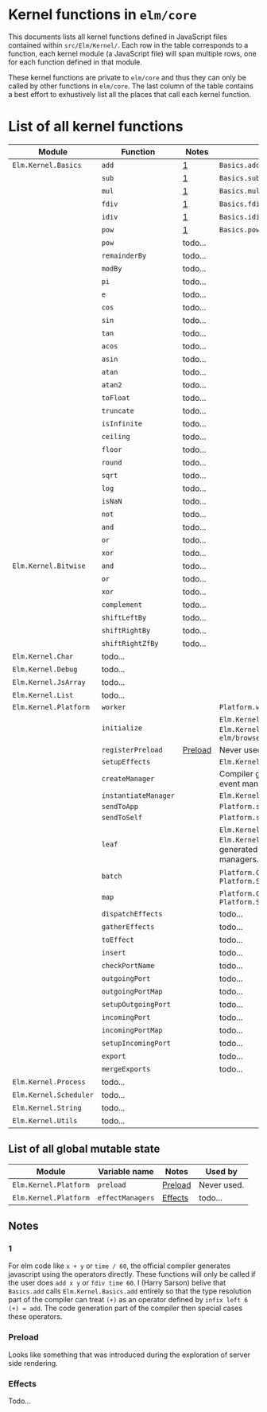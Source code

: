 # Kernel functions in `elm/core`

This documents lists all kernel functions defined in JavaScript files contained within `src/Elm/Kernel/`.
Each row in the table corresponds to a function, each kernel module (a JavaScript file) will span multiple rows, one for each function defined in that module.

These kernel functions are private to `elm/core` and thus they can only be called by other functions in `elm/core`.
The last column of the table contains a best effort to exhustively list all the places that call each kernel function.

# List of all kernel functions

| Module                    | Function      | Notes         | Used by       |
| ------------------------- | ------------- | ------------- | ------------- |
| `Elm.Kernel.Basics`       | `add`         | [1](###1)     | `Basics.add`  |
|                           | `sub`         | [1](###1)     | `Basics.sub`  |
|                           | `mul`         | [1](###1)     | `Basics.mul`  |
|                           | `fdiv`        | [1](###1)     | `Basics.fdiv` |
|                           | `idiv`        | [1](###1)     | `Basics.idiv` |
|                           | `pow`         | [1](###1)     | `Basics.pow`  |
|                           | `pow`         | todo...       |
|                           | `remainderBy` | todo...       |
|                           | `modBy`       | todo...       |
|                           | `pi`          | todo...       |
|                           | `e`           | todo...       |
|                           | `cos`         | todo...       |
|                           | `sin`         | todo...       |
|                           | `tan`         | todo...       |
|                           | `acos`        | todo...       |
|                           | `asin`        | todo...       |
|                           | `atan`        | todo...       |
|                           | `atan2`       | todo...       |
|                           | `toFloat`     | todo...       |
|                           | `truncate`    | todo...       |
|                           | `isInfinite`  | todo...       |
|                           | `ceiling`     | todo...       |
|                           | `floor`       | todo...       |
|                           | `round`       | todo...       |
|                           | `sqrt`        | todo...       |
|                           | `log`         | todo...       |
|                           | `isNaN`       | todo...       |
|                           | `not`         | todo...       |
|                           | `and`         | todo...       |
|                           | `or`          | todo...       |
|                           | `xor`         | todo...       |
| `Elm.Kernel.Bitwise`      | `and`             | todo...   |
|                           | `or`              | todo...   |
|                           | `xor`             | todo...   |
|                           | `complement`      | todo...   |
|                           | `shiftLeftBy`     | todo...   |
|                           | `shiftRightBy`    | todo...   |
|                           | `shiftRightZfBy`  | todo...   |
| `Elm.Kernel.Char`         | todo...       |
| `Elm.Kernel.Debug`        | todo...       |
| `Elm.Kernel.JsArray`      | todo...       |
| `Elm.Kernel.List`         | todo...       |
| `Elm.Kernel.Platform`     | `worker`              |                       | `Platform.worker`                                                                                                 |
|                           | `initialize`          |                       | `Elm.Kernel.Browser.document`, `Elm.Kernel.Browser.element` in `elm/browser`                                      |
|                           | `registerPreload`     | [Preload](###Preload) | Never used.                                                                                                       |
|                           | `setupEffects`        |                       | `Elm.Kernel.Platform.Initialize`                                                                                  |
|                           | `createManager`       |                       | Compiler generated JavaScript for event managers.                                                                 |                                                                                                                                                   |
|                           | `instantiateManager`  |                       | `Elm.Kernel.Platform.setupEffects`                                                                                |
|                           | `sendToApp`           |                       | `Platform.sendToApp`                                                                                              |
|                           | `sendToSelf`          |                       | `Platform.sendToSelf`                                                                                             |
|                           | `leaf`                |                       | `Elm.Kernel.Platform.outgoingPort`, `Elm.Kernel.incomingPort`, Compiler generated JavaScript for event managers.  |
|                           | `batch`               |                       | `Platform.Cmd.batch`, `Platform.Sub.batch`                                                                        |
|                           | `map`                 |                       | `Platform.Cmd.map`, `Platform.Sub.map`                                                                            |
|                           | `dispatchEffects`     |                       | todo...                                                                                                           |
|                           | `gatherEffects`       |                       | todo...                                                                                                           |
|                           | `toEffect`            |                       | todo...                                                                                                           |
|                           | `insert`              |                       | todo...                                                                                                           |
|                           | `checkPortName`       |                       | todo...                                                                                                           |
|                           | `outgoingPort`        |                       | todo...                                                                                                           |
|                           | `outgoingPortMap`     |                       | todo...                                                                                                           |
|                           | `setupOutgoingPort`   |                       | todo...                                                                                                           |
|                           | `incomingPort`        |                       | todo...                                                                                                           |
|                           | `incomingPortMap`     |                       | todo...                                                                                                           |
|                           | `setupIncomingPort`   |                       | todo...                                                                                                           |
|                           | `export`              |                       | todo...                                                                                                           |
|                           | `mergeExports`        |                       | todo...                                                                                                           |
| `Elm.Kernel.Process`      | todo...       |
| `Elm.Kernel.Scheduler`    | todo...       |
| `Elm.Kernel.String`       | todo...       |
| `Elm.Kernel.Utils`        | todo...       |

## List of all global mutable state

| Module                    | Variable name      | Notes                    | Used by               |
| ------------------------- | ------------------ | ------------------------ | --------------------- |
| `Elm.Kernel.Platform`     | `preload`          | [Preload](###Preload)    | Never used.           |
| `Elm.Kernel.Platform`     | `effectManagers`   | [Effects](###Effects)    | todo...               |

## Notes

### 1

For elm code like `x + y` or `time / 60`, the official compiler generates javascript using the operators directly.
These functions will only be called if the user does `add x y` or `fdiv time 60`.
I (Harry Sarson) belive that `Basics.add` calls `Elm.Kernel.Basics.add` entirely so that the type resolution part of the compiler can treat `(+)` as an operator defined by `infix left 6 (+) = add`.
The code generation part of the compiler then special cases these operators.

### Preload

Looks like something that was introduced during the exploration of server side rendering.

### Effects

Todo...
